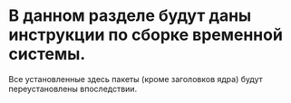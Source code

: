 # В данном разделе будут даны инструкции по сборке временной системы.

Все установленные здесь пакеты (кроме заголовков ядра) будут переустановлены впоследствии.
